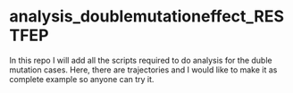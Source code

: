# analysis_doublemutationeffect_RESTFEP
In this repo I will add all the scripts required to do analysis for the duble mutation cases. 
Here, there are trajectories and I would like to make it as complete example so anyone can try it. 
